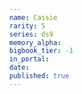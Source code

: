 ```yaml
---
name: Cassie
rarity: 5
series: ds9
memory_alpha:
bigbook_tier: -1
in_portal:
date:
published: true
---
```



